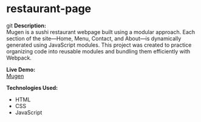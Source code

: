 # restaurant-page
git
**Description:**  
Mugen is a sushi restaurant webpage built using a modular approach. Each section of the site—Home, Menu, Contact, and About—is dynamically generated using JavaScript modules. This project was created to practice organizing code into reusable modules and bundling them efficiently with Webpack.

**Live Demo:**  
[Mugen](https://andkymon.github.io/restaurant-page/)

**Technologies Used:**  
- HTML  
- CSS  
- JavaScript